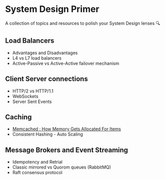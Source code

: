 # System Design Primer
A collection of topics and resources to polish your System Design lenses :mag:

## Load Balancers
* Advantages and Disadvantages
* L4 vs L7 load balancers
* Active-Passive vs Active-Active failover mechanism

## Client Server connections
* HTTP/2 vs HTTP/1.1
* WebSockets
* Server Sent Events

## Caching
* [Memcached : How Memory Gets Allocated For Items](https://github.com/memcached/memcached/wiki/UserInternals) 
* Consistent Hashing - Auto Scaling

## Message Brokers and Event Streaming
* Idempotency and Retrial
* Classic mirrored vs Quorom queues (RabbitMQ)
* Raft consensus protocol
